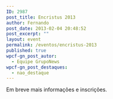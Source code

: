 ```yaml
---
ID: 2987
post_title: Encristus 2013
author: Fernando
post_date: 2013-02-04 20:48:52
post_excerpt: ""
layout: event
permalink: /eventos/encristus-2013
published: true
wpcf-gn_post_autor:
  - Equipe GrupoNews
wpcf-gn_post_destaques:
  - nao_destaque
---
```

Em breve mais informações e inscrições.
